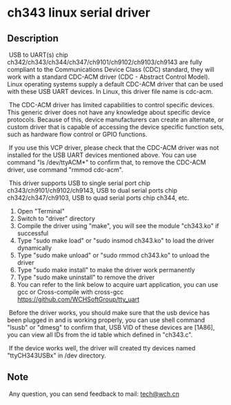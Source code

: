# ch343 linux serial driver

## Description

​	USB to UART(s) chip ch342/ch343/ch344/ch347/ch9101/ch9102/ch9103/ch9143 are fully compliant to the  Communications Device Class (CDC) standard, they will work with a standard CDC-ACM driver (CDC - Abstract Control Model). Linux operating systems supply a default CDC-ACM driver that can be used with these USB UART devices. In Linux, this driver file name is cdc-acm.

​	The CDC-ACM driver has limited capabilities to control specific devices. This generic driver does not have any knowledge about specific device protocols. Because of this, device manufacturers can create an alternate, or custom driver that is capable of accessing the device specific function sets, such as hardware flow control or GPIO functions.

​	If you use this VCP driver, please check that the CDC-ACM driver was not installed for the USB UART devices mentioned above. You can use command "ls /dev/ttyACM*" to confirm that, to remove the CDC-ACM driver, use command "rmmod cdc-acm".

​	This driver supports USB to single serial port chip ch343/ch9101/ch9102/ch9143, USB to dual serial ports chip ch342/ch347/ch9103, USB to quad serial ports chip ch344, etc.

1. Open "Terminal"
2. Switch to "driver" directory
3. Compile the driver using "make", you will see the module "ch343.ko" if successful
4. Type "sudo make load" or "sudo insmod ch343.ko" to load the driver dynamically
5. Type "sudo make unload" or "sudo rmmod ch343.ko" to unload the driver
6. Type "sudo make install" to make the driver work permanently
7. Type "sudo make uninstall" to remove the driver
8. You can refer to the link below to acquire uart application, you can use gcc or Cross-compile with cross-gcc
   https://github.com/WCHSoftGroup/tty_uart

​	Before the driver works, you should make sure that the usb device has been plugged in and is working properly, you can use shell command "lsusb" or "dmesg" to confirm that, USB VID of these devices are [1A86], you can view all IDs from the id table which defined in "ch343.c".

​	If the device works well, the driver will created tty devices named "ttyCH343USBx" in /dev directory.

## Note

​	Any question, you can send feedback to mail: tech@wch.cn